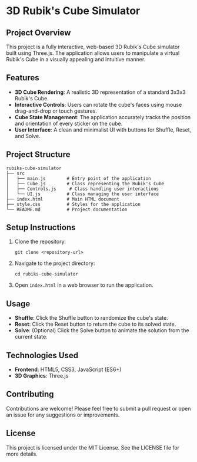 # 3D Rubik's Cube Simulator

## Project Overview

This project is a fully interactive, web-based 3D Rubik's Cube simulator built using Three.js. The application allows users to manipulate a virtual Rubik's Cube in a visually appealing and intuitive manner.

## Features

- **3D Cube Rendering**: A realistic 3D representation of a standard 3x3x3 Rubik's Cube.
- **Interactive Controls**: Users can rotate the cube's faces using mouse drag-and-drop or touch gestures.
- **Cube State Management**: The application accurately tracks the position and orientation of every sticker on the cube.
- **User Interface**: A clean and minimalist UI with buttons for Shuffle, Reset, and Solve.

## Project Structure

```
rubiks-cube-simulator
├── src
│   ├── main.js        # Entry point of the application
│   ├── Cube.js        # Class representing the Rubik's Cube
│   ├── Controls.js     # Class handling user interactions
│   └── UI.js          # Class managing the user interface
├── index.html         # Main HTML document
├── style.css          # Styles for the application
└── README.md          # Project documentation
```

## Setup Instructions

1. Clone the repository:
   ```
   git clone <repository-url>
   ```

2. Navigate to the project directory:
   ```
   cd rubiks-cube-simulator
   ```

3. Open `index.html` in a web browser to run the application.

## Usage

- **Shuffle**: Click the Shuffle button to randomize the cube's state.
- **Reset**: Click the Reset button to return the cube to its solved state.
- **Solve**: (Optional) Click the Solve button to animate the solution from the current state.

## Technologies Used

- **Frontend**: HTML5, CSS3, JavaScript (ES6+)
- **3D Graphics**: Three.js

## Contributing

Contributions are welcome! Please feel free to submit a pull request or open an issue for any suggestions or improvements.

## License

This project is licensed under the MIT License. See the LICENSE file for more details.